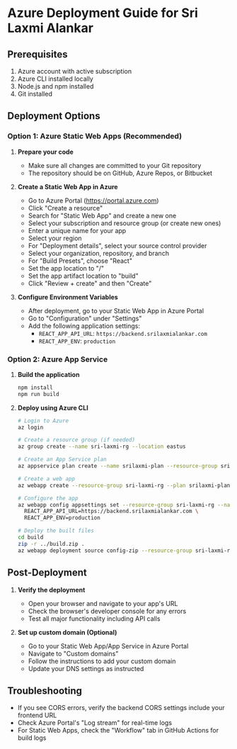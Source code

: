# Azure Deployment Guide for Sri Laxmi Alankar

## Prerequisites
1. Azure account with active subscription
2. Azure CLI installed locally
3. Node.js and npm installed
4. Git installed

## Deployment Options

### Option 1: Azure Static Web Apps (Recommended)
1. **Prepare your code**
   - Make sure all changes are committed to your Git repository
   - The repository should be on GitHub, Azure Repos, or Bitbucket

2. **Create a Static Web App in Azure**
   - Go to Azure Portal (https://portal.azure.com)
   - Click "Create a resource"
   - Search for "Static Web App" and create a new one
   - Select your subscription and resource group (or create new ones)
   - Enter a unique name for your app
   - Select your region
   - For "Deployment details", select your source control provider
   - Select your organization, repository, and branch
   - For "Build Presets", choose "React"
   - Set the app location to "/"
   - Set the app artifact location to "build"
   - Click "Review + create" and then "Create"

3. **Configure Environment Variables**
   - After deployment, go to your Static Web App in Azure Portal
   - Go to "Configuration" under "Settings"
   - Add the following application settings:
     - `REACT_APP_API_URL`: `https://backend.srilaxmialankar.com`
     - `REACT_APP_ENV`: `production`

### Option 2: Azure App Service

1. **Build the application**
   ```bash
   npm install
   npm run build
   ```

2. **Deploy using Azure CLI**
   ```bash
   # Login to Azure
   az login
   
   # Create a resource group (if needed)
   az group create --name sri-laxmi-rg --location eastus
   
   # Create an App Service plan
   az appservice plan create --name srilaxmi-plan --resource-group sri-laxmi-rg --sku B1 --is-linux
   
   # Create a web app
   az webapp create --resource-group sri-laxmi-rg --plan srilaxmi-plan --name sri-laxmi-alankar --runtime "NODE|18-lts"
   
   # Configure the app
   az webapp config appsettings set --resource-group sri-laxmi-rg --name sri-laxmi-alankar --settings \
     REACT_APP_API_URL=https://backend.srilaxmialankar.com \
     REACT_APP_ENV=production
   
   # Deploy the built files
   cd build
   zip -r ../build.zip .
   az webapp deployment source config-zip --resource-group sri-laxmi-rg --name sri-laxmi-alankar --src ../build.zip
   ```

## Post-Deployment
1. **Verify the deployment**
   - Open your browser and navigate to your app's URL
   - Check the browser's developer console for any errors
   - Test all major functionality including API calls

2. **Set up custom domain (Optional)**
   - Go to your Static Web App/App Service in Azure Portal
   - Navigate to "Custom domains"
   - Follow the instructions to add your custom domain
   - Update your DNS settings as instructed

## Troubleshooting
- If you see CORS errors, verify the backend CORS settings include your frontend URL
- Check Azure Portal's "Log stream" for real-time logs
- For Static Web Apps, check the "Workflow" tab in GitHub Actions for build logs
